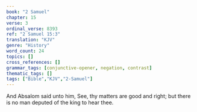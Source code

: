 ```yaml
---
book: "2 Samuel"
chapter: 15
verse: 3
ordinal_verse: 8393
ref: "2 Samuel 15:3"
translation: "KJV"
genre: "History"
word_count: 24
topics: []
cross_references: []
grammar_tags: [conjunctive-opener, negation, contrast]
thematic_tags: []
tags: ["Bible","KJV","2-Samuel"]
---
```

And Absalom said unto him, See, thy matters are good and right; but there is no man deputed of the king to hear thee.

